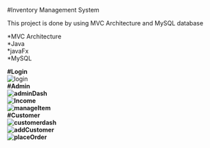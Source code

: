 #Inventory Management System<br>

This project is done by using MVC Architecture and MySQL database

*MVC Architecture<br>
*Java<br>
*javaFx<br>
*MySQL

<b>#Login<br></b>
![login](src/assests/project/login.png)<br>
<b>#Admin<br><b>
![adminDash](src/assests/project/admindash.png)<br>
![Income](src/assests/project/Income.png)<br>
![manageItem](src/assests/project/itemmange.png)<br>
<b>#Customer<br></b>
![customerdash](src/assests/project/userdash.png)<br>
![addCustomer](src/assests/project/addcustomer.png)<br>
![placeOrder](src/assests/project/placeorder.png)<br>


